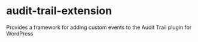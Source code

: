 audit-trail-extension
=====================

Provides a framework for adding custom events to the Audit Trail plugin for WordPress